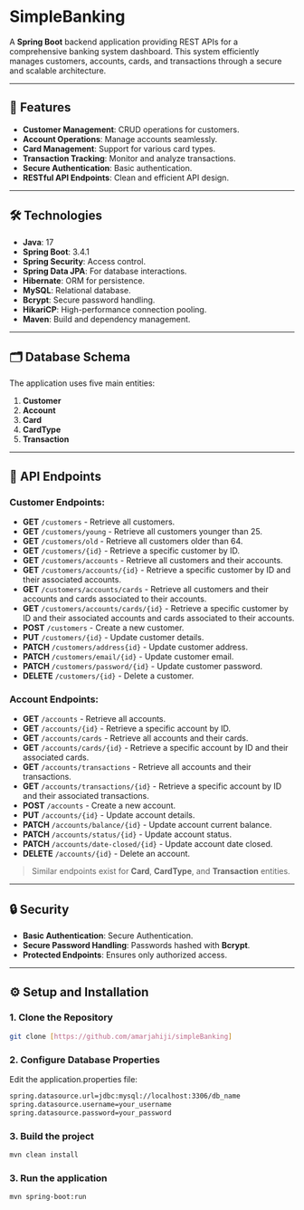 # SimpleBanking

A **Spring Boot** backend application providing REST APIs for a comprehensive banking system dashboard. This system efficiently manages customers, accounts, cards, and transactions through a secure and scalable architecture.

---

## 🚀 Features

- **Customer Management**: CRUD operations for customers.
- **Account Operations**: Manage accounts seamlessly.
- **Card Management**: Support for various card types.
- **Transaction Tracking**: Monitor and analyze transactions.
- **Secure Authentication**: Basic authentication.
- **RESTful API Endpoints**: Clean and efficient API design.

---

## 🛠️ Technologies

- **Java**: 17
- **Spring Boot**: 3.4.1
- **Spring Security**: Access control.
- **Spring Data JPA**: For database interactions.
- **Hibernate**: ORM for persistence.
- **MySQL**: Relational database.
- **Bcrypt**: Secure password handling.
- **HikariCP**: High-performance connection pooling.
- **Maven**: Build and dependency management.

---

## 🗂️ Database Schema

The application uses five main entities:

1. **Customer**
2. **Account**
3. **Card**
4. **CardType**
5. **Transaction**

---

## 📡 API Endpoints

### **Customer Endpoints:**
- **GET** `/customers` - Retrieve all customers.
- **GET** `/customers/young` - Retrieve all customers younger than 25.
- **GET** `/customers/old` - Retrieve all customers older than 64.
- **GET** `/customers/{id}` - Retrieve a specific customer by ID.
- **GET** `/customers/accounts` - Retrieve all customers and their accounts.
- **GET** `/customers/accounts/{id}` - Retrieve a specific customer by ID and their associated accounts.
- **GET** `/customers/accounts/cards` - Retrieve all customers and their accounts and cards associated to their accounts.
- **GET** `/customers/accounts/cards/{id}` - Retrieve a specific customer by ID and their associated accounts and cards associated to their accounts.
- **POST** `/customers` - Create a new customer.
- **PUT** `/customers/{id}` - Update customer details.
- **PATCH** `/customers/address{id}` - Update customer address.
- **PATCH** `/customers/email/{id}` - Update customer email.
- **PATCH** `/customers/password/{id}` - Update customer password.
- **DELETE** `/customers/{id}` - Delete a customer.

### **Account Endpoints:**
- **GET** `/accounts` - Retrieve all accounts.
- **GET** `/accounts/{id}` - Retrieve a specific account by ID.
- **GET** `/accounts/cards` - Retrieve all accounts and their cards.
- **GET** `/accounts/cards/{id}` - Retrieve a specific account by ID and their associated cards.
- **GET** `/accounts/transactions` - Retrieve all accounts and their transactions.
- **GET** `/accounts/transactions/{id}` - Retrieve a specific account by ID and their associated transactions.
- **POST** `/accounts` - Create a new account.
- **PUT** `/accounts/{id}` - Update account details.
- **PATCH** `/accounts/balance/{id}` - Update account current balance.
- **PATCH** `/accounts/status/{id}` - Update account status.
- **PATCH** `/accounts/date-closed/{id}` - Update account date closed.
- **DELETE** `/accounts/{id}` - Delete an account.

> Similar endpoints exist for **Card**, **CardType**, and **Transaction** entities.

---

## 🔒 Security

- **Basic Authentication**: Secure Authentication.
- **Secure Password Handling**: Passwords hashed with **Bcrypt**.
- **Protected Endpoints**: Ensures only authorized access.

---

## ⚙️ Setup and Installation

### 1. Clone the Repository
```bash
git clone [https://github.com/amarjahiji/simpleBanking]
```

### 2. Configure Database Properties
Edit the application.properties file:
```bash
spring.datasource.url=jdbc:mysql://localhost:3306/db_name
spring.datasource.username=your_username
spring.datasource.password=your_password
```

### 3. Build the project
```bash
mvn clean install
```

### 3. Run the application
```bash
mvn spring-boot:run
```

